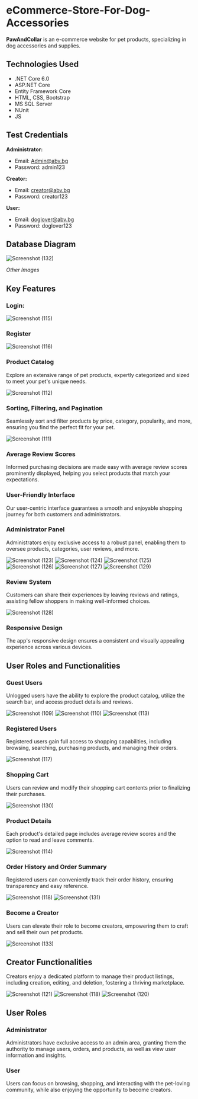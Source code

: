 # eCommerce-Store-For-Dog-Accessories

**PawAndCollar** is an e-commerce website for pet products, specializing in dog accessories and supplies.

## Technologies Used

- .NET Core 6.0
- ASP.NET Core
- Entity Framework Core
- HTML, CSS, Bootstrap
- MS SQL Server
- NUnit
- JS

## Test Credentials

**Administrator:**
- Email: Admin@abv.bg
- Password: admin123

**Creator:**
- Email: creator@abv.bg
- Password: creator123

**User:**
- Email: doglover@abv.bg
- Password: doglover123

## Database Diagram

![Screenshot (132)](https://github.com/stoyanpenchev/eCommerce-Store-For-Dog-Accessories/assets/106178814/085fef01-880f-4b26-a0b5-dcb31865eca8)

*Other Images*

## Key Features

### Login:

![Screenshot (115)](https://github.com/stoyanpenchev/eCommerce-Store-For-Dog-Accessories/assets/106178814/a72dc6ce-ec02-43a8-aa42-d3242d8f6031)

### Register

![Screenshot (116)](https://github.com/stoyanpenchev/eCommerce-Store-For-Dog-Accessories/assets/106178814/abe80bff-61f6-43e5-81df-48c1aa27022f)

### Product Catalog

Explore an extensive range of pet products, expertly categorized and sized to meet your pet's unique needs.

![Screenshot (112)](https://github.com/stoyanpenchev/eCommerce-Store-For-Dog-Accessories/assets/106178814/de239476-160c-45f6-aac9-b56c076cd27e)

### Sorting, Filtering, and Pagination

Seamlessly sort and filter products by price, category, popularity, and more, ensuring you find the perfect fit for your pet.

![Screenshot (111)](https://github.com/stoyanpenchev/eCommerce-Store-For-Dog-Accessories/assets/106178814/81af4450-13de-4be1-aefd-db14a2d09d54)

### Average Review Scores

Informed purchasing decisions are made easy with average review scores prominently displayed, helping you select products that match your expectations.

### User-Friendly Interface

Our user-centric interface guarantees a smooth and enjoyable shopping journey for both customers and administrators.

### Administrator Panel

Administrators enjoy exclusive access to a robust panel, enabling them to oversee products, categories, user reviews, and more.

![Screenshot (123)](https://github.com/stoyanpenchev/eCommerce-Store-For-Dog-Accessories/assets/106178814/568f32ad-2d86-476e-991a-811cee7d79bf)
![Screenshot (124)](https://github.com/stoyanpenchev/eCommerce-Store-For-Dog-Accessories/assets/106178814/5463362f-a140-4e2d-8f72-42b20c4fe814)
![Screenshot (125)](https://github.com/stoyanpenchev/eCommerce-Store-For-Dog-Accessories/assets/106178814/d3c764cf-b3b0-491d-8651-e1f3555d21f1)
![Screenshot (126)](https://github.com/stoyanpenchev/eCommerce-Store-For-Dog-Accessories/assets/106178814/80996014-1103-44b0-bd0e-78e10963cfa0)
![Screenshot (127)](https://github.com/stoyanpenchev/eCommerce-Store-For-Dog-Accessories/assets/106178814/2cb1bb92-34a7-404d-bd37-53727b38f337)
![Screenshot (129)](https://github.com/stoyanpenchev/eCommerce-Store-For-Dog-Accessories/assets/106178814/0aba01f0-b0cd-45df-a43e-d8e5148fdc51)
### Review System

Customers can share their experiences by leaving reviews and ratings, assisting fellow shoppers in making well-informed choices.

![Screenshot (128)](https://github.com/stoyanpenchev/eCommerce-Store-For-Dog-Accessories/assets/106178814/edd456a7-50ad-4853-822f-3761bdcdd55c)

### Responsive Design

The app's responsive design ensures a consistent and visually appealing experience across various devices.

## User Roles and Functionalities

### Guest Users

Unlogged users have the ability to explore the product catalog, utilize the search bar, and access product details and reviews.

![Screenshot (109)](https://github.com/stoyanpenchev/eCommerce-Store-For-Dog-Accessories/assets/106178814/daaa117d-dc19-430f-ac6b-99ac8b475a6a)
![Screenshot (110)](https://github.com/stoyanpenchev/eCommerce-Store-For-Dog-Accessories/assets/106178814/91b08ddc-dd3c-41da-b032-1084d6cc8264)
![Screenshot (113)](https://github.com/stoyanpenchev/eCommerce-Store-For-Dog-Accessories/assets/106178814/6368cc13-262b-4781-add6-70d53a28f0f3)

### Registered Users

Registered users gain full access to shopping capabilities, including browsing, searching, purchasing products, and managing their orders.

![Screenshot (117)](https://github.com/stoyanpenchev/eCommerce-Store-For-Dog-Accessories/assets/106178814/9d177d9f-f14f-49b3-b842-abf364f3c502)

### Shopping Cart

Users can review and modify their shopping cart contents prior to finalizing their purchases.

![Screenshot (130)](https://github.com/stoyanpenchev/eCommerce-Store-For-Dog-Accessories/assets/106178814/aae3035c-6a4e-4939-9573-bae94e108be9)

### Product Details

Each product's detailed page includes average review scores and the option to read and leave comments.

![Screenshot (114)](https://github.com/stoyanpenchev/eCommerce-Store-For-Dog-Accessories/assets/106178814/840ded12-c30a-4d99-be21-50531949803e)

### Order History and Order Summary

Registered users can conveniently track their order history, ensuring transparency and easy reference.

![Screenshot (118)](https://github.com/stoyanpenchev/eCommerce-Store-For-Dog-Accessories/assets/106178814/2808fbe4-a4ff-4d4c-8d8d-b6789412cb83)
![Screenshot (131)](https://github.com/stoyanpenchev/eCommerce-Store-For-Dog-Accessories/assets/106178814/58fc1c63-4927-45a7-b593-260a8595da76)

### Become a Creator

Users can elevate their role to become creators, empowering them to craft and sell their own pet products.

![Screenshot (133)](https://github.com/stoyanpenchev/eCommerce-Store-For-Dog-Accessories/assets/106178814/10aed810-d3b9-4dca-b8a6-3784769a57d5)

## Creator Functionalities

Creators enjoy a dedicated platform to manage their product listings, including creation, editing, and deletion, fostering a thriving marketplace.

![Screenshot (121)](https://github.com/stoyanpenchev/eCommerce-Store-For-Dog-Accessories/assets/106178814/15a786a0-4a9c-4ab3-b8ac-e43c821fcab6)
![Screenshot (118)](https://github.com/stoyanpenchev/eCommerce-Store-For-Dog-Accessories/assets/106178814/a7c3987c-bf3a-443f-b1eb-01e0d85ed95c)
![Screenshot (120)](https://github.com/stoyanpenchev/eCommerce-Store-For-Dog-Accessories/assets/106178814/3583622b-072a-47e8-9572-6667a9efa70a)

## User Roles

### Administrator

Administrators have exclusive access to an admin area, granting them the authority to manage users, orders, and products, as well as view user information and insights.

### User

Users can focus on browsing, shopping, and interacting with the pet-loving community, while also enjoying the opportunity to become creators.
